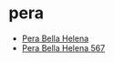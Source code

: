 # pera

 * [Pera Bella Helena](../../index/p/pera-bella-helena-567.json)
 * [Pera Bella Helena 567](../../index/p/pera-bella-helena-567.json)
